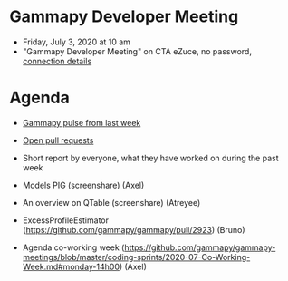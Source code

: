 # Gammapy Developer Meeting

* Friday, July 3, 2020 at 10 am
* "Gammapy Developer Meeting" on CTA eZuce, no password, [connection details](ezuce.txt)

# Agenda

* [Gammapy pulse from last week](https://github.com/gammapy/gammapy/pulse)
* [Open pull requests](https://github.com/gammapy/gammapy/pulls)
* Short report by everyone, what they have worked on during the past week 


* Models PIG (screenshare) (Axel)
* An overview on QTable (screenshare) (Atreyee)
* ExcessProfileEstimator (https://github.com/gammapy/gammapy/pull/2923) (Bruno)
* Agenda co-working week (https://github.com/gammapy/gammapy-meetings/blob/master/coding-sprints/2020-07-Co-Working-Week.md#monday-14h00) (Axel)
